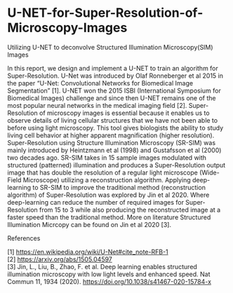 # U-NET-for-Super-Resolution-of-Microscopy-Images
Utilizing U-NET to deconvolve Structured Illumination Microscopy(SIM) Images

In this report, we design and implement a U-NET to train an algorithm for Super-Resolution. U-Net was introduced by Olaf Ronneberger et al 2015 in the paper “U-Net: Convolutional Networks for Biomedical Image Segmentation” [1]. U-NET won the 2015 ISBI (International Symposium for Biomedical Images) challenge and since then U-NET remains one of the most popular neural networks in the medical imaging field [2]. Super-Resolution of microscopy images is essential because it enables us to observe details of living cellular structures that we have not been able to before using light microscopy. This tool gives biologists the ability to study living cell behavior at higher apparent magnification (higher resolution). Super-Resolution using Structure Illumination Microscopy (SR-SIM) was mainly introduced by Heintzmann et al (1998) and Gustafsson et al (2000) two decades ago. SR-SIM takes in 15 sample images modulated with structured (patterned) illumination and produces a Super-Resolution output image that has double the resolution of a regular light microscope (Wide-Field Microscope) utilizing a reconstruction algorithm. Applying deep-learning to SR-SIM to improve the traditional method (reconstruction algorithm) of Super-Resolution was explored by Jin et al 2020. Where deep-learning  can reduce the number of required images for Super-Resolution from 15 to 3 while also producing the reconstructed image at a faster speed than the traditional method. More on literature Structured Illumination Micrcopy can be found on Jin et al 2020 [3].


References

[1] https://en.wikipedia.org/wiki/U-Net#cite_note-RFB-1  <br>
[2] https://arxiv.org/abs/1505.04597  <br>
[3] Jin, L., Liu, B., Zhao, F. et al. Deep learning enables structured illumination microscopy with low light levels and enhanced speed. Nat Commun 11, 1934 (2020). https://doi.org/10.1038/s41467-020-15784-x 
